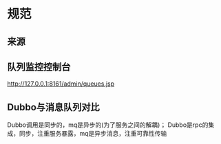 



# 规范

## 来源



## 队列监控控制台

http://127.0.0.1:8161/admin/queues.jsp


## Dubbo与消息队列对比

Dubbo调用是同步的，mq是异步的(为了服务之间的解耦)；
Dubbo是rpc的集成，同步，注重服务暴露，mq是异步消息，注重可靠性传输

